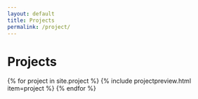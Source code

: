 ```yaml
---
layout: default
title: Projects
permalink: /project/
---
```


<h1 id="projects">Projects</h1>

{% for project in site.project %}
  {% include projectpreview.html item=project %}
{% endfor %}
